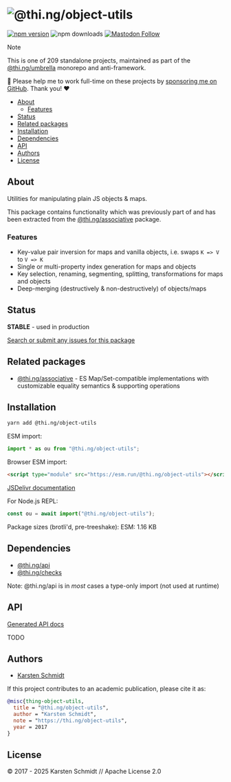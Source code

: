 <!-- This file is generated - DO NOT EDIT! -->
<!-- Please see: https://github.com/thi-ng/umbrella/blob/develop/CONTRIBUTING.md#changes-to-readme-files -->
# ![@thi.ng/object-utils](https://raw.githubusercontent.com/thi-ng/umbrella/develop/assets/banners/thing-object-utils.svg?ede54c24)

[![npm version](https://img.shields.io/npm/v/@thi.ng/object-utils.svg)](https://www.npmjs.com/package/@thi.ng/object-utils)
![npm downloads](https://img.shields.io/npm/dm/@thi.ng/object-utils.svg)
[![Mastodon Follow](https://img.shields.io/mastodon/follow/109331703950160316?domain=https%3A%2F%2Fmastodon.thi.ng&style=social)](https://mastodon.thi.ng/@toxi)

> [!NOTE]
> This is one of 209 standalone projects, maintained as part
> of the [@thi.ng/umbrella](https://github.com/thi-ng/umbrella/) monorepo
> and anti-framework.
>
> 🚀 Please help me to work full-time on these projects by [sponsoring me on
> GitHub](https://github.com/sponsors/postspectacular). Thank you! ❤️

- [About](#about)
  - [Features](#features)
- [Status](#status)
- [Related packages](#related-packages)
- [Installation](#installation)
- [Dependencies](#dependencies)
- [API](#api)
- [Authors](#authors)
- [License](#license)

## About

Utilities for manipulating plain JS objects & maps.

This package contains functionality which was previously part of and has been
extracted from the [@thi.ng/associative](https://thi.ng/associative) package.

### Features

- Key-value pair inversion for maps and vanilla objects, i.e. swaps `K => V` to `V => K`
- Single or multi-property index generation for maps and objects
- Key selection, renaming, segmenting, splitting, transformations for maps and
  objects
- Deep-merging (destructively & non-destructively) of objects/maps

## Status

**STABLE** - used in production

[Search or submit any issues for this package](https://github.com/thi-ng/umbrella/issues?q=%5Bobject-utils%5D+in%3Atitle)

## Related packages

- [@thi.ng/associative](https://github.com/thi-ng/umbrella/tree/develop/packages/associative) - ES Map/Set-compatible implementations with customizable equality semantics & supporting operations

## Installation

```bash
yarn add @thi.ng/object-utils
```

ESM import:

```ts
import * as ou from "@thi.ng/object-utils";
```

Browser ESM import:

```html
<script type="module" src="https://esm.run/@thi.ng/object-utils"></script>
```

[JSDelivr documentation](https://www.jsdelivr.com/)

For Node.js REPL:

```js
const ou = await import("@thi.ng/object-utils");
```

Package sizes (brotli'd, pre-treeshake): ESM: 1.16 KB

## Dependencies

- [@thi.ng/api](https://github.com/thi-ng/umbrella/tree/develop/packages/api)
- [@thi.ng/checks](https://github.com/thi-ng/umbrella/tree/develop/packages/checks)

Note: @thi.ng/api is in _most_ cases a type-only import (not used at runtime)

## API

[Generated API docs](https://docs.thi.ng/umbrella/object-utils/)

TODO

## Authors

- [Karsten Schmidt](https://thi.ng)

If this project contributes to an academic publication, please cite it as:

```bibtex
@misc{thing-object-utils,
  title = "@thi.ng/object-utils",
  author = "Karsten Schmidt",
  note = "https://thi.ng/object-utils",
  year = 2017
}
```

## License

&copy; 2017 - 2025 Karsten Schmidt // Apache License 2.0

